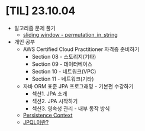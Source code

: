 # [TIL] 23.10.04

* 알고리즘 문제 풀기
  * [sliding window -  permutation_in_string](../java_algorithm/leetcode/src/permutation_in_string/Solution231004.java)
* 개인 공부
  * AWS Certified Cloud Practitioner 자격증 준비하기
    * Section 08 - 스토리지(기타)
    * Section 09 - 데이터베이스
    * Section 10 - 네트워크(VPC)
    * Section 11 - 네트워크(기타)
  * 자바 ORM 표준 JPA 프로그래밍 - 기본편 수강하기
    * 섹션1. JPA 소개
    * 섹션2. JPA 시작하기
    * 섹션3. 영속성 관리 - 내부 동작 방식
  * [Persistence Context](../spring_study/persistence_context.md)
  * [JPQL이란?](../spring_study/jpql.md)
  